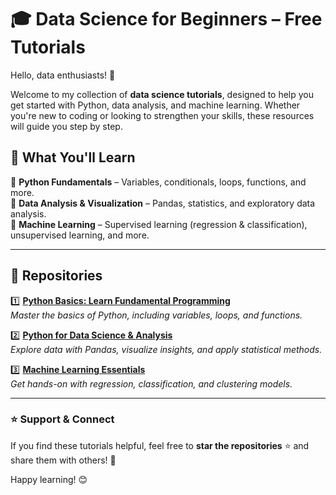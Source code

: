 # 🎓 Data Science for Beginners – Free Tutorials  

Hello, data enthusiasts! 👋  

Welcome to my collection of **data science tutorials**, designed to help you get started with Python, data analysis, and machine learning. Whether you're new to coding or looking to strengthen your skills, these resources will guide you step by step.  

## 📌 What You'll Learn  

🔹 **Python Fundamentals** – Variables, conditionals, loops, functions, and more.  
🔹 **Data Analysis & Visualization** – Pandas, statistics, and exploratory data analysis.  
🔹 **Machine Learning** – Supervised learning (regression & classification), unsupervised learning, and more.  

---

## 📂 Repositories  

1️⃣ **[Python Basics: Learn Fundamental Programming](https://github.com/harishmuh/Python-simple-tutorials)**  
   *Master the basics of Python, including variables, loops, and functions.*  

2️⃣ **[Python for Data Science & Analysis](https://github.com/harishmuh/Python-for-Data-Science-Analysis)**  
   *Explore data with Pandas, visualize insights, and apply statistical methods.*  

3️⃣ **[Machine Learning Essentials](https://github.com/harishmuh/machine_learning_practices)**  
   *Get hands-on with regression, classification, and clustering models.*  

---

### ⭐ Support & Connect  
If you find these tutorials helpful, feel free to **star the repositories** ⭐ and share them with others! 🚀  

Happy learning! 😊

